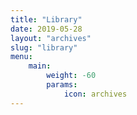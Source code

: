 ```yaml
---
title: "Library"
date: 2019-05-28
layout: "archives"
slug: "library"
menu:
    main:
        weight: -60
        params: 
            icon: archives
---
```


